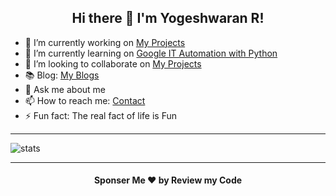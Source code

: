 <h2 align="center"> Hi there 👋 I'm Yogeshwaran R! </h2>


- 🔭 I’m currently working on [My Projects](https://github.com/sanhax7?tab=repositories)
- 🌱 I’m currently learning on [Google IT Automation with Python](https://www.coursera.org/professional-certificates/google-it-automation?)
- 👯 I’m looking to collaborate on [My Projects](https://github.com/sanhax7?tab=repositories)
- 📚 Blog: [My Blogs](https://sanhax7.github.io/posts)
- 💬 Ask me about me
- 📫 How to reach me: [Contact](https://sanhax7.github.io/contact)
- ⚡ Fun fact: The real fact of life is Fun

<hr>

<img align="center" src="https://github-readme-stats.vercel.app/api?username=sanhax7&show_icons=true" alt="stats">

<hr>

<h4 align="center"> Sponser Me ❤️ by Review my Code </h4>
